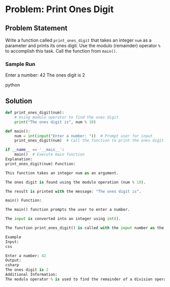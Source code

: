 # Problem: Print Ones Digit

## Problem Statement

Write a function called `print_ones_digit` that takes an integer `num` as a parameter and prints its ones digit. Use the modulo (remainder) operator `%` to accomplish this task. Call the function from `main()`.

### Sample Run

Enter a number: 42 The ones digit is 2

python


## Solution

```python
def print_ones_digit(num):
    # Using modulo operator to find the ones digit
    print("The ones digit is", num % 10)

def main():
    num = int(input("Enter a number: "))  # Prompt user for input
    print_ones_digit(num)  # Call the function to print the ones digit

if __name__ == '__main__':
    main()  # Execute main function
Explanation:
print_ones_digit(num) Function:

This function takes an integer num as an argument.

The ones digit is found using the modulo operation (num % 10).

The result is printed with the message: "The ones digit is".

main() Function:

The main() function prompts the user to enter a number.

The input is converted into an integer using int().

The function print_ones_digit() is called with the input number as the argument.

Example
Input:
css

Enter a number: 42
Output:
csharp
The ones digit is 2
Additional Information:
The modulo operator % is used to find the remainder of a division operation. In this case, num % 10 gives the last digit of the number.



